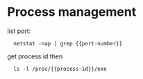 # Process management

list port: 


```
  netstat -nap | grep {{port-number}}
```

get process id then 

```
  ls -l /proc/{{process-id}}/exe
```